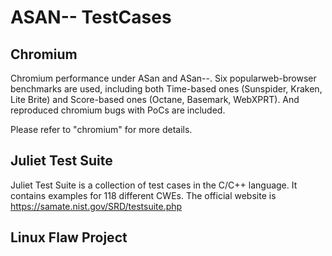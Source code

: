# ASAN-- TestCases

## Chromium
Chromium performance under ASan and ASan--. Six popularweb-browser benchmarks are used, including both Time-based ones (Sunspider, Kraken, Lite Brite) and Score-based ones (Octane, Basemark, WebXPRT). And reproduced chromium bugs with PoCs are included. 

Please refer to "chromium" for more details.

## Juliet Test Suite
Juliet Test Suite is a collection of test cases in the C/C++ language. It contains examples for 118 different CWEs. The official website is https://samate.nist.gov/SRD/testsuite.php


## Linux Flaw Project

